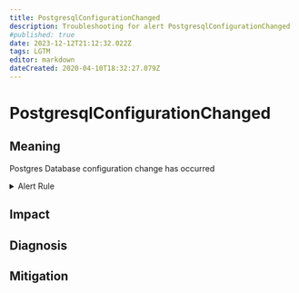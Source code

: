 ```yaml
---
title: PostgresqlConfigurationChanged
description: Troubleshooting for alert PostgresqlConfigurationChanged
#published: true
date: 2023-12-12T21:12:32.022Z
tags: LGTM
editor: markdown
dateCreated: 2020-04-10T18:32:27.079Z
---
```


# PostgresqlConfigurationChanged

## Meaning
[//]: # "Short paragraph that explains what the alert means"
Postgres Database configuration change has occurred

<details>
  <summary>Alert Rule</summary>

  ```yaml
alert: PostgresqlConfigurationChanged
expr: '{__name__=~"pg_settings_.*"} != ON(__name__, instance) {__name__=~"pg_settings_([^t]|t[^r]|tr[^a]|tra[^n]|tran[^s]|trans[^a]|transa[^c]|transac[^t]|transact[^i]|transacti[^o]|transactio[^n]|transaction[^_]|transaction_[^r]|transaction_r[^e]|transaction_re[^a]|transaction_rea[^d]|transaction_read[^_]|transaction_read_[^o]|transaction_read_o[^n]|transaction_read_on[^l]|transaction_read_onl[^y]).*"} OFFSET 5m'
for: 0m
labels:
    severity: info
annotations:
    summary: Postgresql configuration changed (instance {{ $labels.instance }})
    description: |-
        Postgres Database configuration change has occurred
          VALUE = {{ $value }}
          LABELS = {{ $labels }}
    runbook: https://github.com/srerun/prometheus-alerts/content/runbooks/PostgresqlConfigurationChanged

  ```
</details>


## Impact
[//]: # "What could / will happen if the alert is not addressed"



## Diagnosis
[//]: # "Steps to take to identify the cause of the problem"



## Mitigation
[//]: # "The steps necessary to resolve the alert"
